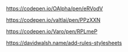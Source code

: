 https://codepen.io/OAlpha/pen/eRVodV

https://codepen.io/valtlai/pen/PPzXXN


https://codepen.io/Varo/pen/RPLmeP

https://davidwalsh.name/add-rules-stylesheets

